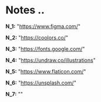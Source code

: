 # Notes ..

**N_1:** "https://www.figma.com/"

**N_2:** "https://coolors.co/"

**N_3:** "https://fonts.google.com/"

**N_4:** "https://undraw.co/illustrations"

**N_5:** "https://www.flaticon.com/"

**N_6:** "https://unsplash.com/"

**N_7:** ""